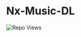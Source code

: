 # Nx-Music-DL


![Repo Views](https://visitor-badge.glitch.me/badge?page_id=https://github.com/ajmalyaseen/Nx-Music-DL)
